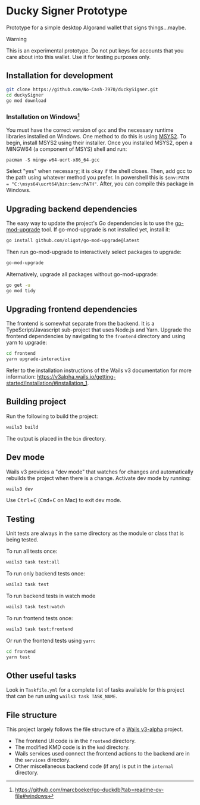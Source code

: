 # Ducky Signer Prototype

Prototype for a simple desktop Algorand wallet that signs things…maybe.

> [!WARNING]
> This is an experimental prototype. Do not put keys for accounts that you care about into this wallet. Use it for testing purposes only.

## Installation for development

```bash
git clone https://github.com/No-Cash-7970/duckySigner.git
cd duckySigner
go mod download
```

### Installation on Windows[^1]

You must have the correct version of `gcc` and the necessary runtime libraries installed on Windows. One method to do this is using [MSYS2](https://www.msys2.org/). To begin, install MSYS2 using their installer. Once you installed MSYS2, open a MINGW64 (a component of MSYS) shell and run:

```shell
pacman -S mingw-w64-ucrt-x86_64-gcc
```

Select "yes" when necessary; it is okay if the shell closes. Then, add gcc to the path using whatever method you prefer. In powershell this is `$env:PATH = "C:\msys64\ucrt64\bin:$env:PATH"`. After, you can compile this package in Windows.

## Upgrading backend dependencies

The easy way to update the project's Go dependencies is to use the [go-mod-upgrade](https://github.com/oligot/go-mod-upgrade) tool. If go-mod-upgrade is not installed yet, install it:

```bash
go install github.com/oligot/go-mod-upgrade@latest
```

Then run go-mod-upgrade to interactively select packages to upgrade:

```bash
go-mod-upgrade
```

Alternatively, upgrade all packages without go-mod-upgrade:

```bash
go get -u
go mod tidy
```

## Upgrading frontend dependencies

The frontend is somewhat separate from the backend. It is a TypeScript/Javascript sub-project that uses Node.js and Yarn. Upgrade the frontend dependencies by navigating to the `frontend` directory and using yarn to upgrade:

```bash
cd frontend
yarn upgrade-interactive
```

Refer to the installation instructions of the Wails v3 documentation for more information: <https://v3alpha.wails.io/getting-started/installation/#installation_1>.

## Building project

Run the following to build the project:

```bash
wails3 build
```

The output is placed in the `bin` directory.

## Dev mode

Wails v3 provides a "dev mode" that watches for changes and automatically rebuilds the project when there is a change. Activate dev mode by running:

```bash
wails3 dev
```

Use <kbd>Ctrl</kbd>+<kbd>C</kbd> (<kbd>Cmd</kbd>+<kbd>C</kbd> on Mac) to exit dev mode.

## Testing

Unit tests are always in the same directory as the module or class that is being tested.

To run all tests once:

```bash
wails3 task test:all
```

To run only backend tests once:

```bash
wails3 task test
```

To run backend tests in watch mode

```bash
wails3 task test:watch
```

To run frontend tests once:

```bash
wails3 task test:frontend
```

Or run the frontend tests using `yarn`:

```bash
cd frontend
yarn test
```

## Other useful tasks

Look in `Taskfile.yml` for a complete list of tasks available for this project that can be run using `wails3 task TASK_NAME`.

## File structure

This project largely follows the file structure of a [Wails v3-alpha](https://v3alpha.wails.io/) project.

- The frontend UI code is in the `frontend` directory.
- The modified KMD code is in the `kmd` directory.
- Wails services used connect the frontend actions to the backend are in the `services` directory.
- Other miscellaneous backend code (if any) is put in the `internal` directory.

[^1]: <https://github.com/marcboeker/go-duckdb?tab=readme-ov-file#windows>
